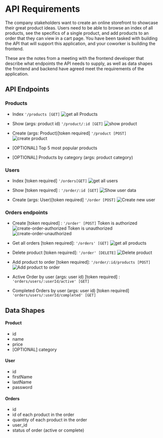 # API Requirements
The company stakeholders want to create an online storefront to showcase their great product ideas. Users need to be able to browse an index of all products, see the specifics of a single product, and add products to an order that they can view in a cart page. You have been tasked with building the API that will support this application, and your coworker is building the frontend.

These are the notes from a meeting with the frontend developer that describe what endpoints the API needs to supply, as well as data shapes the frontend and backend have agreed meet the requirements of the application. 




## API Endpoints
### Products
- Index `'/products [GET]`
![get all Products](./apis-postman/Products-getallproducts.jpg)

- Show (args: product id) `'/product/:id [GET]`
![show product](./apis-postman/Products-show-product.jpg)

- Create (args: Product)[token required] `'/product [POST]`
![create product](./apis-postman/Product-post-authorized.jpg)

- [OPTIONAL] Top 5 most popular products 
- [OPTIONAL] Products by category (args: product category)


### Users
- Index [token required] `'/orders[GET]`
![get all users](./apis-postman/Users-getallusers-authorized.jpg)

- Show [token required] : `'/order/:id [GET]`
![Show user data](./apis-postman/Users-getallusers-authorized.jpg)

- Create (args: User)[token required] `'/order [POST]`
![Create new user](./apis-postman/Users-create-newuser.jpg)


### Orders endpoints
- Create [token required] : `'/order' [POST]`
Token is authorized
![create-order-authorized](./apis-postman/Order-post-authorized.jpg)
Token is unauthorized
![create-order-unauthorized](./apis-postman/Order-post-Unauthorized.jpg)

- Get all orders [token required]: `'/orders' [GET]`
![get all products](./apis-postman/Order-getAll.jpg)

- Delete product [token required]: `'/order' [DELETE]`
![Delete product](./apis-postman/Order-delete.jpg)

- Add product to order [token required]: `'/order/:id/products [POST]`
![Add product to order](./apis-postman/Ordered-Product-authorized.jpg)

- Active Order by user (args: user id) [token required] : `'orders/users/:userId/active' [GET]`
- Completed Orders by user (args: user id) [token required] `'orders/users/:userId/completed' [GET]`




## Data Shapes
#### Product
-  id
- name
- price
- [OPTIONAL] category

#### User
- id
- firstName
- lastName
- password

#### Orders
- id
- id of each product in the order
- quantity of each product in the order
- user_id
- status of order (active or complete)



